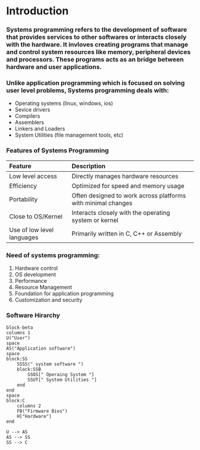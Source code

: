 # Introduction
### Systems programming refers to the development of software that provides services to other softwares or interacts closely with the hardware. It invloves creating programs that manage and control system resources like memory, peripheral devices and processors. These programs acts as an bridge between hardware and user applications.
<!-- Systems programming refers to the development of the software that provides services to other software or interacts closely with the hardware. It involves creating programs that manage and control the system resources like memory, processors and peripheral devices. These programs acts like a bridge between the hardware and user applications. -->
<!-- Systems programming refers to the development of the software that provides services to other software or interacts closely with the hardware. It involves creating programs that manage and control the system resources like memory, processors and peripheral devices. These programs acts like a bridge between the user applications and hardware. -->
<!-- Systems programming refers to the development of the software that provides services to other software or interacts closely with the hardware. It involves creating programs that manage and control the system resources like memory, processors and peripheral devices. These programs acts like a bridge between the user applications and hardware. -->

### Unlike application programming which is focused on solving user level problems, Systems programming deals with:
- Operating systems (linux, windows, ios)
- Sevice drivers
- Compilers
- Assemblers
- Linkers and Loaders
- System Utilities (file management tools, etc)

### Features of Systems Programming
|Feature                    |Description                                                    |
|:--------------------------|:--------------------------------------------------------------|
|Low level access           |Directly manages hardware resources                            |
|Efficiency                 |Optimized for speed and memory usage                           |
|Portability                |Often designed to work across platforms with minimal changes   |
|Close to OS/Kernel         |Interacts closely with the operating system or kernel          |
|Use of low level languages |Primarily written in C, C++ or Assembly                        |

<!-- os, compilers, linkers and loaders, assemblers, system utilities, device deivers -->
<!-- low level access, efficiency, use of low level languages, portability, close to os/kernel -->

### Need of systems programming:
1. Hardware control
2. OS development
3. Performance
4. Resource Management
5. Foundation for application programming
6. Customization and security

### Software Hirarchy
```mermaid
block-beta 
columns 1
U("User")
space 
AS("Application software")
space
block:SS
    SSSS(" system software ")
    block:SSB
        SSOS[" Operaing System "]
        SSUT[" System Utilities "]
    end
end
space
block:C
    columns 2
    FB("Firmware Bios") 
    H["Hardware"]
end

U --> AS
AS --> SS
SS --> C
```